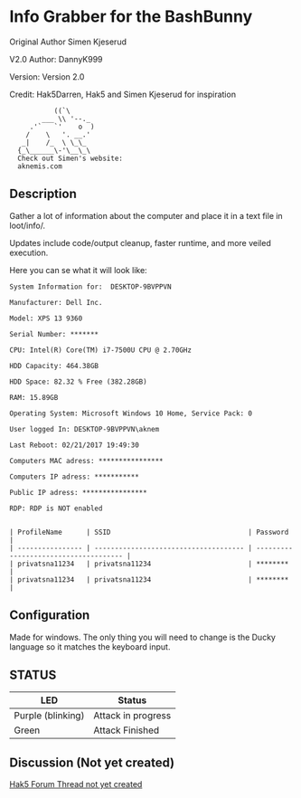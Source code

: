 # Info Grabber for the BashBunny

Original Author Simen Kjeserud

V2.0 Author: DannyK999

Version: Version 2.0

Credit: Hak5Darren, Hak5 and Simen Kjeserud for inspiration


               ((`\
            ___ \\ '--._
         .'`   `'    o  )
        /    \   '. __.'
       _|    /_  \ \_\_
      {_\______\-'\__\_\
	  Check out Simen's website:
	  aknemis.com

## Description

Gather a lot of information about the computer and place it in a text file in loot/info/.

Updates include code/output cleanup, faster runtime, and more veiled execution.

Here you can se what it will look like:


	System Information for:  DESKTOP-9BVPPVN

	Manufacturer: Dell Inc.

	Model: XPS 13 9360

	Serial Number: *******

	CPU: Intel(R) Core(TM) i7-7500U CPU @ 2.70GHz

	HDD Capacity: 464.38GB

	HDD Space: 82.32 % Free (382.28GB)
	
	RAM: 15.89GB

	Operating System: Microsoft Windows 10 Home, Service Pack: 0

	User logged In: DESKTOP-9BVPPVN\aknem

	Last Reboot: 02/21/2017 19:49:30

	Computers MAC adress: ****************

	Computers IP adress: ***********

	Public IP adress: ****************

	RDP: RDP is NOT enabled


	| ProfileName      | SSID                                  | Password                              |
	| ---------------- | ------------------------------------- | ------------------------------------- |
	| privatsna11234   | privatsna11234                        | ********                              |
	| privatsna11234   | privatsna11234                        | ********                              |



## Configuration

Made for windows. The only thing you will need to change is the Ducky language so it matches the keyboard input.

## STATUS

| LED              | Status                                |
| ---------------- | ------------------------------------- |
| Purple (blinking)| Attack in progress                    |
| Green            | Attack Finished                       |



## Discussion (Not yet created)
[Hak5 Forum Thread not yet created](https://forums.hak5.org/index.php?/topic/ "Hak5 Forum Thread") 
